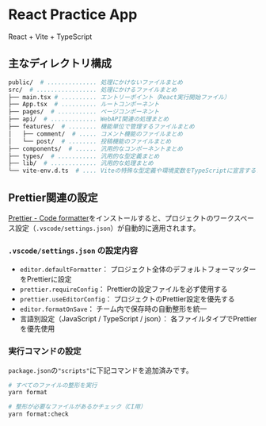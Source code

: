 # React Practice App
React + Vite + TypeScript

## 主なディレクトリ構成
```sh
public/  # .............. 処理にかけないファイルまとめ
src/  # ................. 処理にかけるファイルまとめ
├── main.tsx # .......... エントリーポイント（React実行開始ファイル）
├── App.tsx  # .......... ルートコンポーネント
├── pages/  # ........... ページコンポーネント
├── api/  # ............. WebAPI関連の処理まとめ
├── features/  # ........ 機能単位で管理するファイルまとめ
│   ├── comment/  # ..... コメント機能のファイルまとめ
│   └── post/  # ........ 投稿機能のファイルまとめ
├── components/  # ...... 汎用的なコンポーネントまとめ
├── types/  # ........... 汎用的な型定義まとめ
├── lib/  # ............. 汎用的な処理まとめ
└── vite-env.d.ts  # .... Viteの特殊な型定義や環境変数をTypeScriptに宣言するファイル
```

## Prettier関連の設定
[Prettier - Code formatter](https://marketplace.visualstudio.com/items?itemName=esbenp.prettier-vscode)をインストールすると、プロジェクトのワークスペース設定（`.vscode/settings.json`）が自動的に適用されます。

### `.vscode/settings.json` の設定内容
- `editor.defaultFormatter`： プロジェクト全体のデフォルトフォーマッターをPrettierに設定
- `prettier.requireConfig`： Prettierの設定ファイルを必ず使用する
- `prettier.useEditorConfig`： プロジェクトのPrettier設定を優先する
- `editor.formatOnSave`： チーム内で保存時の自動整形を統一
- 言語別設定（JavaScript / TypeScript / json）： 各ファイルタイプでPrettierを優先使用

### 実行コマンドの設定
`package.json`の`"scripts"`に下記コマンドを追加済みです。

```sh
# すべてのファイルの整形を実行
yarn format

# 整形が必要なファイルがあるかチェック（CI用）
yarn format:check
```